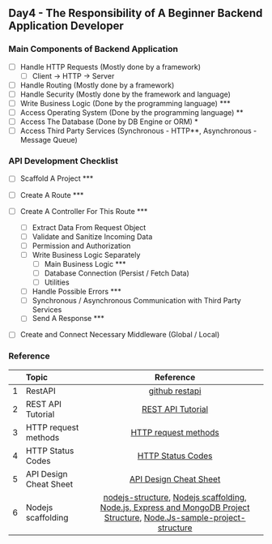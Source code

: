 <!-- TABLE OF CONTENTS -->
## Day4 - The Responsibility of A Beginner Backend Application Developer


### Main Components of Backend Application
- [ ] Handle HTTP Requests (Mostly done by a framework)
	- [ ] Client → HTTP → Server
- [ ] Handle Routing (Mostly done by a framework)
- [ ] Handle Security (Mostly done by the framework and language)
- [ ] Write Business Logic (Done by the programming language) ***
- [ ] Access Operating System (Done by the programming language) **
- [ ] Access The Database (Done by DB Engine or ORM) *
- [ ] Access Third Party Services (Synchronous - HTTP**, Asynchronous - Message Queue)

### API Development Checklist
- [ ] Scaffold A Project ***
- [ ] Create A Route ***
- [ ] Create A Controller For This Route ***
	- [ ] Extract Data From Request Object
	- [ ] Validate and Sanitize Incoming Data
	- [ ] Permission and Authorization 
	- [ ] Write Business Logic Separately
		- [ ] Main Business Logic ***
		- [ ] Database Connection (Persist / Fetch Data)
		- [ ] Utilities
	- [ ] Handle Possible Errors ***
	- [ ] Synchronous / Asynchronous Communication with Third Party Services
	- [ ] Send A Response ***
- [ ] Create and Connect Necessary Middleware (Global / Local)


### Reference

|  | Topic   |      Reference      |
|----------|:-------------|:------:|
| 1 | RestAPI | [github restapi](https://api.github.com/users/mrhm-dev) | 
| 2 | REST API Tutorial | [REST API Tutorial](https://restfulapi.net/) | 
| 3 | HTTP request methods | [HTTP request methods](https://developer.mozilla.org/en-US/docs/Web/HTTP/Methods) | 
| 4 | HTTP Status Codes | [HTTP Status Codes](https://www.restapitutorial.com/httpstatuscodes.html) | 
| 5 | API Design Cheat Sheet | [API Design Cheat Sheet](https://github.com/RestCheatSheet/api-cheat-sheet) | 
| 6 | Nodejs scaffolding |[nodejs-structure](https://github.com/Abdul-majid-ashrafi/nodejs-structure), [Nodejs scaffolding](https://github.com/khriztianmoreno/nodejs-scaffolding/tree/master), [Node.js, Express and MongoDB Project Structure](https://github.com/MoathShraim/Nodejs-rest-api-project-structure-Express), [Node.Js-sample-project-structure](https://github.com/jugaldb/Node.Js-sample-project-structure) | 








